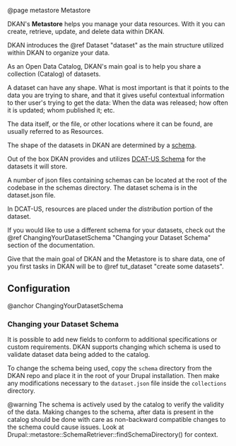 @page metastore Metastore

DKAN's **Metastore** helps you manage your data resources. With it you can create, retrieve, update, and delete data within DKAN.

DKAN introduces the @ref Dataset "dataset" as the main structure utilized within DKAN to organize your data.

As an Open Data Catalog, DKAN's main goal is to help you share a collection (Catalog) of datasets.

A dataset can have any shape. What is most important is that it points to the data you are trying to share, and that it gives useful contextual information to ther user's trying to get the data: When the data was released; how often it is updated; whom published it; etc.

The data itself, or the file, or other locations where it can be found, are usually referred to as Resources.

The shape of the datasets in DKAN are determined by a [schema](https://json-schema.org/).

Out of the box DKAN provides and utilizes [DCAT-US Schema](https://resources.data.gov/resources/dcat-us/) for the datasets it will store. 

A number of json files containing schemas can be located at the root of the codebase in the schemas directory. The dataset schema is in the dataset.json file.

In DCAT-US, resources are placed under the *distribution* portion of the dataset.

If you would like to use a different schema for your datasets, check out the @ref ChangingYourDatasetSchema "Changing your Dataset Schema" section of the documentation.

Give that the main goal of DKAN and the Metastore is to share data, one of you first tasks in DKAN will be to @ref tut_dataset "create some datasets".

## Configuration
@anchor ChangingYourDatasetSchema
### Changing your Dataset Schema
It is possible to add new fields to conform to additional specifications or custom requirements. DKAN supports changing which schema is used to validate dataset data being added to the catalog.

To change the schema being used, copy the `schema` directory from the DKAN repo and place it in the root of your Drupal installation. Then make any modifications necessary to the `dataset.json` file inside the `collections` directory.

@warning
  The schema is actively used by the catalog to verify the validity of the data. Making changes to the schema, after data is present in the catalog should be done with care as non-backward compatible changes to the schema could cause issues. Look at Drupal::metastore::SchemaRetriever::findSchemaDirectory() for context.
